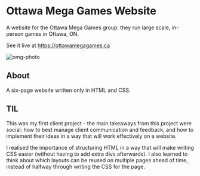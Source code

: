 # Ottawa Mega Games Website

A website for the Ottawa Mega Games group: they run large scale, in-person games in Ottawa, ON.

See it live at https://ottawamegagames.ca

![omg-photo](https://user-images.githubusercontent.com/6020261/167319209-55176a5a-5e29-4e45-b757-25478c16d417.png)

## About

A six-page website written only in HTML and CSS.


## TIL

This was my first client project - the main takeaways from this project were social: how to best manage client communication and feedback, and how to implement their ideas in a way that will work effectively on a website.

I realised the importance of structuring HTML in a way that will make writing CSS easier (without having to add extra divs afterwards). I also learned to think about which layouts can be reused on multiple pages ahead of time, instead of halfway through writing the CSS for the page. 
